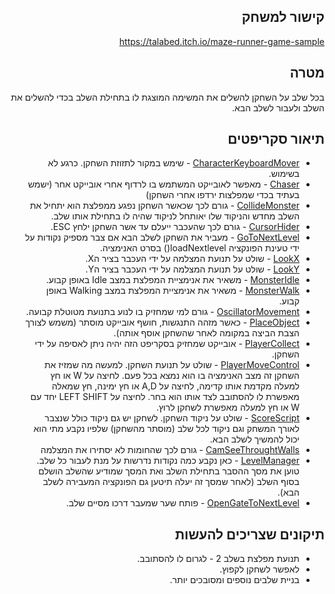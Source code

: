 <div dir='rtl' lang='he'>

## קישור למשחק
https://talabed.itch.io/maze-runner-game-sample
## מטרה
בכל שלב על השחקן להשלים את המשימה המוצגת לו בתחילת השלב בכדי להשלים את השלב ולעבור לשלב הבא.

## תיאור סקריפטים
* [CharacterKeyboardMover](https://github.com/TA-GAMES/MyMazeRunner/blob/main/Assets/Scripts/CharacterKeyboardMover.cs) - שימש במקור לתזוזת השחקן. כרגע לא בשימוש.
* [Chaser](https://github.com/TA-GAMES/MyMazeRunner/blob/main/Assets/Scripts/Chaser.cs) - מאפשר לאובייקט המשתמש בו לרדוף אחרי אובייקט אחר (ישמש בעתיד בכדי שמפלצות ירדפו אחרי השחקן)
* [CollideMonster](https://github.com/TA-GAMES/MyMazeRunner/blob/main/Assets/Scripts/CollideMonster.cs) - גורם לכך שכאשר השחקן נפגע ממפלצת הוא יתחיל את השלב מחדש והניקוד שלו יאותחל לניקוד שהיה לו בתחילת אותו שלב.
* [CursorHider](https://github.com/TA-GAMES/MyMazeRunner/blob/main/Assets/Scripts/CursorHider.cs) - גורם לכך שהעכבר ייעלם עד אשר השחקן ילחץ ESC.
* [GoToNextLevel](https://github.com/TA-GAMES/MyMazeRunner/blob/main/Assets/Scripts/GoToNextLevel.cs) - מעביר את השחקן לשלב הבא אם צבר מספיק נקודות על ידי טעינת הפונקציה loadNextlevel() בסרט האנימציה.
* [LookX](https://github.com/TA-GAMES/MyMazeRunner/blob/main/Assets/Scripts/LookX.cs) - שולט על תנועת המצלמה על ידי העכבר בציר הX.
* [LookY](https://github.com/TA-GAMES/MyMazeRunner/blob/main/Assets/Scripts/LookY.cs) - שולט על תנועת המצלמה על ידי העכבר בציר הY.
* [MonsterIdle](https://github.com/TA-GAMES/MyMazeRunner/blob/main/Assets/Scripts/MonsterIdle.cs) - משאיר את אנימציית המפלצת במצב Idle באופן קבוע.
* [MonsterWalk](https://github.com/TA-GAMES/MyMazeRunner/blob/main/Assets/Scripts/MonsterWalk.cs) - משאיר את אנימציית המפלצת במצב Walking באופן קבוע.
* [OscillatorMovement](https://github.com/TA-GAMES/MyMazeRunner/blob/main/Assets/Scripts/OscillatorMovement.cs) - גורם למי שמחזיק בו לנוע בתנועת מטוטלת קבועה.
* [PlaceObject](https://github.com/TA-GAMES/MyMazeRunner/blob/main/Assets/Scripts/PlaceObject.cs) - כאשר מזהה התנגשות, חושף אובייקט מוסתר (משמש לצורך הצבת הביצה במקומה לאחר שהשחקן אוסף אותה).
* [PlayerCollect](https://github.com/TA-GAMES/MyMazeRunner/blob/main/Assets/Scripts/PlayerCollect.cs) - אובייקט שמחזיק בסקריפט הזה יהיה ניתן לאסיפה על ידי השחקן.
* [PlayerMoveControl](https://github.com/TA-GAMES/MyMazeRunner/blob/main/Assets/Scripts/PlayerMoveControl.cs) - שולט על תנועת השחקן. למעשה מה שמזיז את השחקן זה מצב האנימציה בו הוא נמצא בכל פעם. לחיצה על W או חץ למעלה מקדמת אותו קדימה, לחיצה על A,D או חץ ימינה, חץ שמאלה מאפשרת לו להסתובב לצד אותו הוא בחר. לחיצה על LEFT SHIFT יחד עם W או חץ למעלה מאפשרת לשחקן לרוץ.
* [ScoreScript](https://github.com/TA-GAMES/MyMazeRunner/blob/main/Assets/Scripts/ScoreScript.cs) - שולט על ניקוד השחקן. לשחקן יש גם ניקוד כולל שנצבר לאורך המשחק וגם ניקוד לכל שלב (מוסתר מהשחקן) שלפיו נקבע מתי הוא יכול להמשיך לשלב הבא.
* [CamSeeThroughtWalls](https://github.com/TA-GAMES/MyMazeRunner/blob/main/Assets/Scripts/CamSeeThroughtWalls.cs) - גורם לכך שהחומות לא יסתירו את המצלמה
* [LevelManager](https://github.com/TA-GAMES/MyMazeRunner/blob/main/Assets/Scripts/LevelManager.cs) - כאן נקבע כמה נקודות נדרשות על מנת לעבור כל שלב. טוען את מסך ההסבר בתחילת השלב ואת המסך שמודיע שהשלב הושלם בסוף השלב (לאחר שמסך זה יעלה תיטען גם הפונקציה המעבירה לשלב הבא).
* [OpenGateToNextLevel](https://github.com/TA-GAMES/MyMazeRunner/blob/main/Assets/Scripts/OpenGateToNextLevel.cs) - פותח שער שמעבר דרכו מסיים שלב.


## תיקונים שצריכים להעשות
* תנועת מפלצת בשלב 2 - לגרום לו להסתובב.
* לאפשר לשחקן לקפוץ.
* בניית שלבים נוספים ומסובכים יותר.
</div>
